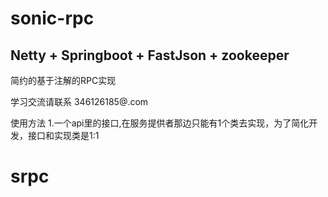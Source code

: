 # sonic-rpc
## Netty + Springboot + FastJson + zookeeper
简约的基于注解的RPC实现

学习交流请联系 346126185@.com

使用方法
1.一个api里的接口,在服务提供者那边只能有1个类去实现，为了简化开发，接口和实现类是1:1

# srpc
